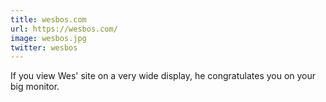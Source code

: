 ```yaml
---
title: wesbos.com
url: https://wesbos.com/
image: wesbos.jpg
twitter: wesbos
---
```


If you view Wes' site on a very wide display, he congratulates you on your big monitor.